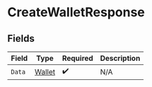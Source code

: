 # CreateWalletResponse


## Fields

| Field                                       | Type                                        | Required                                    | Description                                 |
| ------------------------------------------- | ------------------------------------------- | ------------------------------------------- | ------------------------------------------- |
| `Data`                                      | [Wallet](../../Models/Components/Wallet.md) | :heavy_check_mark:                          | N/A                                         |